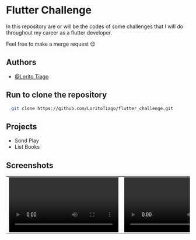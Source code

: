 
# Flutter Challenge

In this repository are or will be the codes of some challenges that I will do throughout my career as a flutter developer.

Feel free to make a merge request 😉




## Authors

- [@Lorito Tiago](https://www.linkedin.com/in/lorito-tiago-4439351b2/)



## Run to clone the repository



```bash
  git clone https://github.com/LoritoTiago/flutter_challenge.git
```


## Projects


- Sond Play
- List Books


## Screenshots



|   |  |
| ------------- | ------------- |
|  <video src="[https://user-images.githubusercontent.com/58330997/220212043-ad4c4ea9-a566-440b-b2eb-787ee662cfbf.MP4](https://user-images.githubusercontent.com/58330997/220214345-5b07052f-b746-436f-8cfc-676657735105.mov)">  | <video src="https://user-images.githubusercontent.com/58330997/220212043-ad4c4ea9-a566-440b-b2eb-787ee662cfbf.MP4 ">  |




